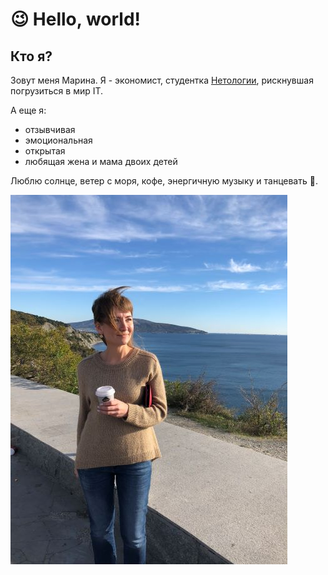 # 😉 Hello, world!

## Кто я?

Зовут меня Марина. Я - экономист, студентка [Нетологии](https://netology.ru/netology-branding), рискнувшая погрузиться в мир IT. 

А еще я:
- отзывчивая
- эмоциональная
- открытая
- любящая жена и мама двоих детей 

Люблю солнце, ветер с моря, кофе, энергичную музыку и танцевать 💃.

![Момент](https://github.com/23mkovtun/Homework-first-project/blob/main/2FD1628C-EFD5-4078-BF6B-118C66E8922D%20(1).jpeg?raw=true)

